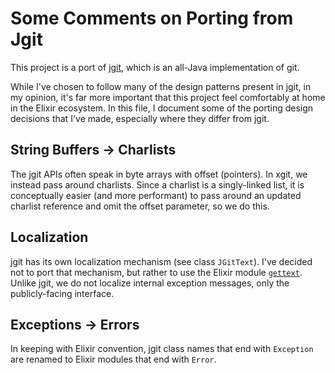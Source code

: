 # Some Comments on Porting from Jgit

This project is a port of [jgit](https://www.eclipse.org/jgit/), which is an all-Java implementation of git.

While I've chosen to follow many of the design patterns present in jgit, in my opinion, it's far more important that this project feel comfortably at home in the Elixir ecosystem. In this file, I document some of the porting design decisions that I've made, especially where they differ from jgit.

## String Buffers -> Charlists

The jgit APIs often speak in byte arrays with offset (pointers). In xgit, we instead pass around charlists. Since a charlist is a singly-linked list, it is conceptually easier (and more performant) to pass around an updated charlist reference and omit the offset parameter, so we do this.

## Localization

jgit has its own localization mechanism (see class `JGitText`). I've decided not to port that mechanism, but rather to use the Elixir module [`gettext`](https://github.com/elixir-lang/gettext). Unlike jgit, we do not localize internal exception messages, only the publicly-facing interface.

## Exceptions -> Errors

In keeping with Elixir convention, jgit class names that end with `Exception` are renamed to Elixir modules that end with `Error`.
